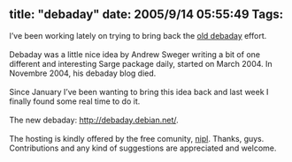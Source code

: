 title: "debaday"
date: 2005/9/14 05:55:49
Tags: 
---
I&#8217;ve been working lately on trying to bring back the <a href="http://www.livejournal.com/users/debaday" target="_blank">old debaday</a> effort.<br/><br/>
Debaday was a little nice idea by Andrew Sweger writing a bit of one
different and interesting Sarge package daily, started on March 2004.
In Novembre 2004, his debaday blog died.<br/><br/>
Since January I&#8217;ve been wanting to bring this idea back and last week I finally found some real time to do it.<br/><br/>
The new debaday: <a href="http://debaday.debian.net" target="_blank"><a href="http://debaday.debian.net/">http://debaday.debian.net/</a></a>.<br/><br/>
The hosting is kindly offered by the free comunity, <a href="http://nipl.net" target="_blank">nipl</a>. Thanks, guys. Contributions and any kind of suggestions are appreciated and welcome.<br/><br/><br/><br/>
